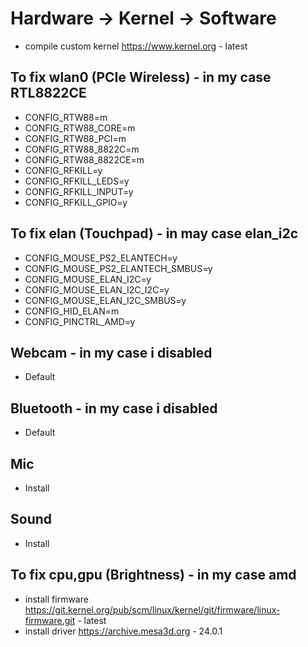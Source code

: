 # Hardware -> Kernel -> Software
- compile custom kernel https://www.kernel.org - latest

## To fix wlan0 (PCIe Wireless) - in my case RTL8822CE
- CONFIG_RTW88=m
- CONFIG_RTW88_CORE=m
- CONFIG_RTW88_PCI=m
- CONFIG_RTW88_8822C=m
- CONFIG_RTW88_8822CE=m
- CONFIG_RFKILL=y
- CONFIG_RFKILL_LEDS=y
- CONFIG_RFKILL_INPUT=y
- CONFIG_RFKILL_GPIO=y

## To fix elan (Touchpad)  - in may case elan_i2c
- CONFIG_MOUSE_PS2_ELANTECH=y
- CONFIG_MOUSE_PS2_ELANTECH_SMBUS=y
- CONFIG_MOUSE_ELAN_I2C=y
- CONFIG_MOUSE_ELAN_I2C_I2C=y
- CONFIG_MOUSE_ELAN_I2C_SMBUS=y
- CONFIG_HID_ELAN=m
- CONFIG_PINCTRL_AMD=y

## Webcam - in my case i disabled
- Default

## Bluetooth - in my case i disabled
- Default

## Mic
- Install

## Sound
- Install

## To fix cpu,gpu (Brightness) - in my case amd
- install firmware https://git.kernel.org/pub/scm/linux/kernel/git/firmware/linux-firmware.git - latest
- install driver https://archive.mesa3d.org - 24.0.1
